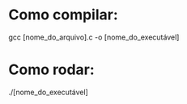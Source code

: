# Como compilar:
gcc [nome_do_arquivo].c -o [nome_do_executável]

# Como rodar:
./[nome_do_executável]

